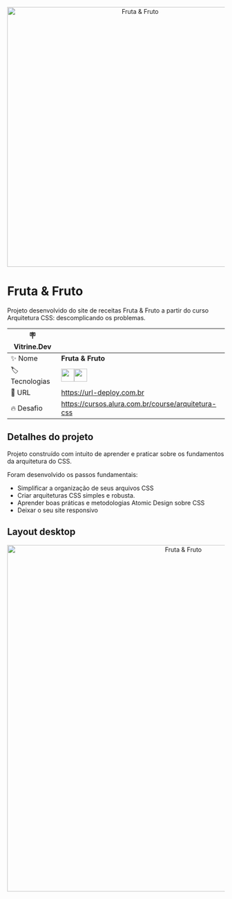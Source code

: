 <p align="center"><img width="600" alt="Fruta & Fruto" src="https://github.com/GuiAgost/frutaefruto/assets/76624588/bcb42ad1-0c15-41a8-bbd0-9887627698d8"></p>

# Fruta & Fruto

Projeto desenvolvido do site de receitas Fruta & Fruto a partir do curso Arquitetura CSS: descomplicando os problemas. 

| :placard: Vitrine.Dev |     |
| -------------  | --- |
| :sparkles: Nome        | **Fruta & Fruto**
| :label: Tecnologias | <img src="https://cdn.jsdelivr.net/gh/devicons/devicon/icons/html5/html5-plain-wordmark.svg" width="30" hedight="30"/><img src="https://cdn.jsdelivr.net/gh/devicons/devicon/icons/css3/css3-plain-wordmark.svg" width="30" hedight="30"/>
| :rocket: URL         | https://url-deploy.com.br
| :fire: Desafio     | https://cursos.alura.com.br/course/arquitetura-css

## Detalhes do projeto

Projeto construído com intuito de aprender e praticar sobre os fundamentos da arquitetura do CSS.

Foram desenvolvido os passos fundamentais:

* Simplificar a organização de seus arquivos CSS
* Criar arquiteturas CSS simples e robusta.
* Aprender boas práticas e metodologias Atomic Design sobre CSS
* Deixar o seu site responsivo

## Layout desktop
<p align="center"><img width="800" alt="Fruta & Fruto" src="https://github.com/GuiAgost/frutaefruto/assets/76624588/676146d5-8212-409d-b5fe-5373f6103c13#vitrinedev"></p>
